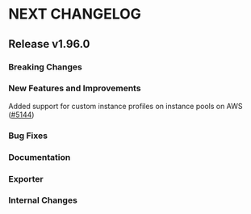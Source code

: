# NEXT CHANGELOG

## Release v1.96.0

### Breaking Changes

### New Features and Improvements

Added support for custom instance profiles on instance pools on AWS ([#5144](https://github.com/databricks/terraform-provider-databricks/pull/5144))

### Bug Fixes

### Documentation

### Exporter

### Internal Changes
